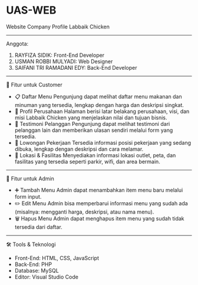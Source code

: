 # UAS-WEB
Website Company Profile Labbaik Chicken

---

Anggota: 
1. RAYFIZA SIDIK: Front-End Developer
2. USMAN ROBBI MULYADI: Web Designer
3. SAIFANI TRI RAMADANI EDY: Back-End Developer

---

👥 Fitur untuk Customer
- 📋 Daftar Menu
Pengunjung dapat melihat daftar menu makanan dan minuman yang tersedia, lengkap dengan harga dan deskripsi singkat.
- 🏢 Profil Perusahaan
Halaman berisi latar belakang perusahaan, visi, dan misi Labbaik Chicken yang menjelaskan nilai dan tujuan bisnis.
- 💬 Testimoni Pelanggan
Pengunjung dapat melihat testimoni dari pelanggan lain dan memberikan ulasan sendiri melalui form yang tersedia.
- 📢 Lowongan Pekerjaan
Tersedia informasi posisi pekerjaan yang sedang dibuka, lengkap dengan deskripsi dan cara melamar.
- 📍 Lokasi & Fasilitas
Menyediakan informasi lokasi outlet, peta, dan fasilitas yang tersedia seperti parkir, wifi, dan area bermain.

---

🔧 Fitur untuk Admin
- ➕ Tambah Menu
Admin dapat menambahkan item menu baru melalui form input.
- ✏️ Edit Menu
Admin bisa memperbarui informasi menu yang sudah ada (misalnya: mengganti harga, deskripsi, atau nama menu).
- 🗑️ Hapus Menu
Admin dapat menghapus item menu yang sudah tidak tersedia dari daftar.

---

🛠️ Tools & Teknologi
- Front-End: HTML, CSS, JavaScript
- Back-End: PHP
- Database: MySQL
- Editor: Visual Studio Code

